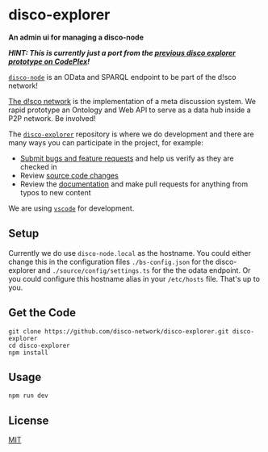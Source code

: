 # disco-explorer
**An admin ui for managing a disco-node**

***HINT: This is currently just a port from the [previous disco explorer prototype on CodePlex](https://disco.codeplex.com/SourceControl/latest#Implementation/Trunc/Disco.Prototype/Disco.Web.Client/)!*** 

[`disco-node`](https://github.com/disco-network/disco-node) is an OData and SPARQL endpoint to be part of the d!sco network!

[The d!sco network](https://disco-network.org) is the implementation of a meta discussion system. We rapid prototype an Ontology and Web API to serve as a data hub inside a P2P network. Be involved!

The [`disco-explorer`](https://github.com/disco-network/disco-explorer) repository is where we do development and there are many ways you can participate in the project, for example:

* [Submit bugs and feature requests](https://github.com/disco-network/disco-explorer/issues) and help us verify as they are checked in
* Review [source code changes](https://github.com/disco-network/disco-explorer/pulls)
* Review the [documentation](https://github.com/disco-network/disco-explorer-docs) and make pull requests for anything from typos to new content

We are using [`vscode`](https://code.visualstudio.com/) for development.

## Setup

Currently we do use `disco-node.local` as the hostname. You could either change this in the configuration files `./bs-config.json` for the disco-explorer and `./source/config/settings.ts` for the the odata endpoint.
Or you could configure this hostname alias in your `/etc/hosts` file. That's up to you.

## Get the Code

```shell
git clone https://github.com/disco-network/disco-explorer.git disco-explorer
cd disco-explorer
npm install
```

## Usage

```shell
npm run dev
```

## License

[MIT](https://github.com/disco-network/disco-explorer/blob/master/LICENSE)
